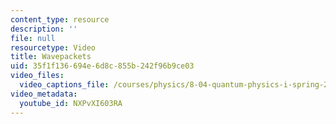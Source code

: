 ```yaml
---
content_type: resource
description: ''
file: null
resourcetype: Video
title: Wavepackets
uid: 35f1f136-694e-6d8c-855b-242f96b9ce03
video_files:
  video_captions_file: /courses/physics/8-04-quantum-physics-i-spring-2016/video-lectures/part-2/wavepackets/NXPvXI603RA.vtt
video_metadata:
  youtube_id: NXPvXI603RA
---
```


